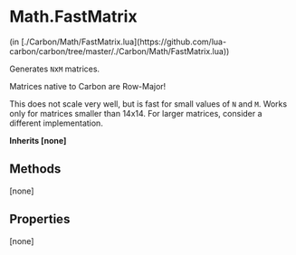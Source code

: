 <link href="../../style.css" rel="stylesheet" type="text/css"/>
<h1 class="class-title">Math.FastMatrix</h1>
<span class="file-link">(in [./Carbon/Math/FastMatrix.lua](https://github.com/lua-carbon/carbon/tree/master/./Carbon/Math/FastMatrix.lua))</span><br/>

Generates `N`x`M` matrices.

Matrices native to Carbon are Row-Major!

This does not scale very well, but is fast for small values of `N` and `M`.
Works only for matrices smaller than 14x14.
For larger matrices, consider a different implementation.

**Inherits [none]**

## Methods
[none]

## Properties
[none]
